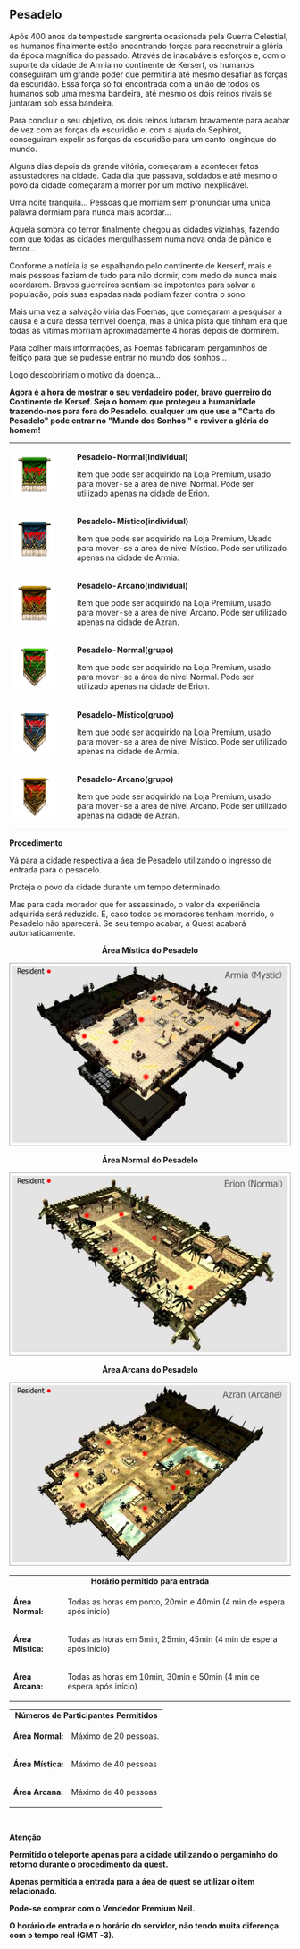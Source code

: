 ## Pesadelo

<html>
  <head>
    <meta charset="utf-8" />
    <meta name="viewport" content="width=device-width" />
  </head>
  <body>

<p>Após 400 anos da tempestade sangrenta ocasionada pela Guerra Celestial, os humanos finalmente estão encontrando forças para reconstruir a glória da época magnífica do passado. Através de inacabáveis esforços e, com o suporte da cidade de Armia no continente de Kerserf, os humanos conseguiram um grande poder que permitiria até mesmo desafiar as forças da escuridão. Essa força só foi encontrada com a união de todos os humanos sob uma mesma bandeira, até mesmo os dois reinos rivais se juntaram sob essa bandeira.</p>
<p>Para concluir o seu objetivo, os dois reinos lutaram bravamente para acabar de vez com as forças da escuridão e, com a ajuda do Sephirot, conseguiram expelir as forças da escuridão para um canto longínquo do mundo.</p>
<p>Alguns dias depois da grande vitória, começaram a acontecer fatos assustadores na cidade. Cada dia que passava, soldados e até mesmo o povo da cidade começaram a morrer por um motivo inexplicável.</p>
<p>Uma noite tranquila... Pessoas que morriam sem pronunciar uma unica palavra dormiam para nunca mais acordar...</p>
<p>Aquela sombra do terror finalmente chegou as cidades vizinhas, fazendo com que todas as cidades mergulhassem numa nova onda de pânico e terror...</p>
<p>Conforme a notícia ia se espalhando pelo continente de Kerserf, mais e mais pessoas faziam de tudo para não dormir, com medo de nunca mais acordarem. Bravos guerreiros sentiam-se impotentes para salvar a população, pois suas espadas nada podiam fazer contra o sono.</p>
<p>Mais uma vez a salvação viria das Foemas, que começaram a pesquisar a causa e a cura dessa terrível doença, mas a única pista que tinham era que todas as vítimas morriam aproximadamente 4 horas depois de dormirem.</p>
<p>Para colher mais informações, as Foemas fabricaram pergaminhos de feitiço para que se pudesse entrar no mundo dos sonhos...</p>
<p>Logo descobririam o motivo da doença...</p>
<p><strong>Agora é a hora de mostrar o seu verdadeiro poder, bravo guerreiro do Continente de Kersef. Seja o homem que protegeu a humanidade trazendo-nos para fora do Pesadelo. qualquer um que use a "Carta do Pesadelo" pode entrar no "Mundo dos Sonhos " e reviver a glória do homem!</strong></p>
<table border="0" cellpadding="0" cellspacing="0">
	<tr>						
		<td width="100px"><img src="./Quests-Especiais-files/Pesadelo-files/wyd_img_pesadelo-1.gif"></td>
		<td><p><strong>Pesadelo-Normal(individual)</strong></p>
			<p>Item que pode ser adquirido na Loja Premium, usado para mover-se a area de nivel Normal. Pode ser utilizado apenas na cidade de Erion.</p></td>
	</tr>
	<tr>						
		<td width="100px"><img src="./Quests-Especiais-files/Pesadelo-files/wyd_img_pesadelo-2.gif"></td>
		<td><p><strong>Pesadelo-Místico(individual)</strong></p>
			<p>Item que pode ser adquirido na Loja Premium, Usado para mover-se a area de nivel Místico. Pode ser utilizado apenas na cidade de Armia.</p></td>
	</tr>
	<tr>						
		<td width="100px"><img src="./Quests-Especiais-files/Pesadelo-files/wyd_img_pesadelo-3.gif"></td>
		<td><p><strong>Pesadelo-Arcano(individual)</strong></p>
			<p>Item que pode ser adquirido na Loja Premium, usado para mover-se a area de nivel Arcano. Pode ser utilizado apenas na cidade de Azran.</p></td>
	</tr>
	<tr>						
		<td width="100px"><img src="./Quests-Especiais-files/Pesadelo-files/wyd_img_pesadelo-4.gif"></td>
		<td><p><strong>Pesadelo-Normal(grupo)</strong></p>
			<p>Item que pode ser adquirido na Loja Premium, usado para mover-se a área de nivel Normal. Pode ser utilizado apenas na cidade de Erion.</p></td>
	</tr>
	<tr>						
		<td width="100px"><img src="./Quests-Especiais-files/Pesadelo-files/wyd_img_pesadelo-5.gif"></td>
		<td><p><strong>Pesadelo-Místico(grupo)</strong></p>
			<p>Item que pode ser adquirido na Loja Premium, usado para mover-se a area de nivel Místico. Pode ser utilizado apenas na cidade de Armia.</p></td>
	</tr>
	<tr>						
		<td width="100px"><img src="./Quests-Especiais-files/Pesadelo-files/wyd_img_pesadelo-6.gif"></td>
		<td><p><strong>Pesadelo-Arcano(grupo)</strong></p>
			<p>Item que pode ser adquirido na Loja Premium, usado para mover-se a area de nivel Arcano. Pode ser utilizado apenas na cidade de Azran.</p></td>
	</tr>
</table>
<p><strong>Procedimento</strong></p>
<p>Vá para a cidade respectiva a áea de Pesadelo utilizando o ingresso de entrada para o pesadelo.</p>
<p>Proteja o povo da cidade durante um tempo determinado.</p>
<p>Mas para cada morador que for assassinado, o valor da experiência adquirida será reduzido. E, caso todos os moradores tenham morrido, o Pesadelo não aparecerá. Se seu tempo acabar, a Quest acabará automaticamente.</p>
<p align="center"><strong>Área Mística do Pesadelo</strong></p>
<div align="center"><img src="./Quests-Especiais-files/Pesadelo-files/wyd_img_pesadelo-7.jpg"></div>
<p align="center"><strong>Área Normal do Pesadelo</strong></p>
<div align="center"><img src="./Quests-Especiais-files/Pesadelo-files/wyd_img_pesadelo-8.jpg"></div>
<p align="center"><strong>Área Arcana do Pesadelo</strong></p>
<div align="center"><img src="./Quests-Especiais-files/Pesadelo-files/wyd_img_pesadelo-9.jpg"></div>

<table border="0" cellpadding="2" cellspacing="2">
	<tr>
		<td colspan="2" align="center"><strong>Horário permitido para entrada</strong></td>
	</tr>
	<tr>
		<td><p><strong>Área Normal:</strong></p></td>
		<td><p>Todas as horas em ponto, 20min e 40min (4 min de espera após início)</p></td>
	</tr>
	<tr>
		<td><p><strong>Área Mística:</strong></p></td>
		<td><p>Todas as horas em 5min, 25min, 45min (4 min de espera após início)</p></td>
	</tr>
	<tr>
		<td><p><strong>Área Arcana:</strong></p></td>
		<td><p>Todas as horas em 10min, 30min e 50min (4 min de espera após início)</p></td>
	</tr>
</table>
<table border="0" cellpadding="2" cellspacing="2">
	<tr>
		<td colspan="2" align="center"><strong>Números de Participantes Permitidos</strong></td>
	</tr>
	<tr>
		<td><p><strong>Área Normal:</strong></p></td>
		<td><p>Máximo de 20 pessoas.</p></td>
	</tr>
	<tr>
		<td><p><strong>Área Mística:</strong></p></td>
		<td><p>Máximo de 40 pessoas</p></td>
	</tr>
	<tr>
		<td><p><strong>Área Arcana:</strong></p></td>
		<td><p>Máximo de 40 pessoas</p></td>
	</tr>
</table>
<br>
<p><strong>Atenção<strong></p>
<p>Permitido o teleporte apenas para a cidade utilizando o pergaminho do retorno durante o procedimento da quest.</p>
<p>Apenas permitida a entrada para a áea de quest se utilizar o item relacionado.</p>
<p>Pode-se comprar com o Vendedor Premium Neil.</p>
<p>O horário de entrada e o horário do servidor, não tendo muita diferença com o tempo real (GMT -3).</p>
  </body>
</html>
